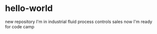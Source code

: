 # hello-world
new repository
I'm in industrial fluid process controls sales now
I'm ready for code camp
